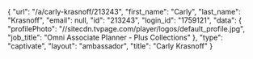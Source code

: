 {
    "url": "\/a\/carly-krasnoff\/213243",
    "first_name": "Carly",
    "last_name": "Krasnoff",
    "email": null,
    "id": "213243",
    "login_id": "1759121",
    "data": {
        "profilePhoto": "\/\/sitecdn.tvpage.com\/player\/logos\/default_profile.jpg",
        "job_title": "Omni Associate Planner - Plus Collections"
    },
    "type": "captivate",
    "layout": "ambassador",
    "title": "Carly Krasnoff"
}